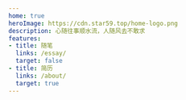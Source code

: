 ```yaml
---
home: true
heroImage: https://cdn.star59.top/home-logo.png
description: 心随往事顺水流，人随风去不敢求
features:
- title: 随笔
  links: /essay/
  target: false
- title: 简历
  links: /about/
  target: true
---
```

